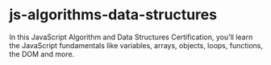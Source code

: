# js-algorithms-data-structures
In this JavaScript Algorithm and Data Structures Certification, you'll learn the JavaScript fundamentals like variables, arrays, objects, loops, functions, the DOM and more.
